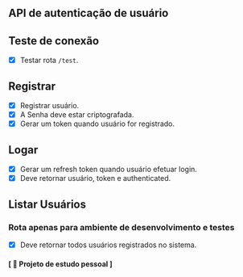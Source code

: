 ## API de autenticação de usuário

## Teste de conexão

- [x] Testar rota `/test`.

## Registrar

- [x] Registrar usuário.
- [x] A Senha deve estar criptografada.
- [x] Gerar um token quando usuário for registrado.

## Logar

- [x] Gerar um refresh token quando usuário efetuar login.
- [x] Deve retornar usuário, token e authenticated.

## Listar Usuários
### Rota apenas para ambiente de desenvolvimento e testes

- [x] Deve retornar todos usuários registrados no sistema.

#### [ 📝 Projeto de estudo pessoal ]
